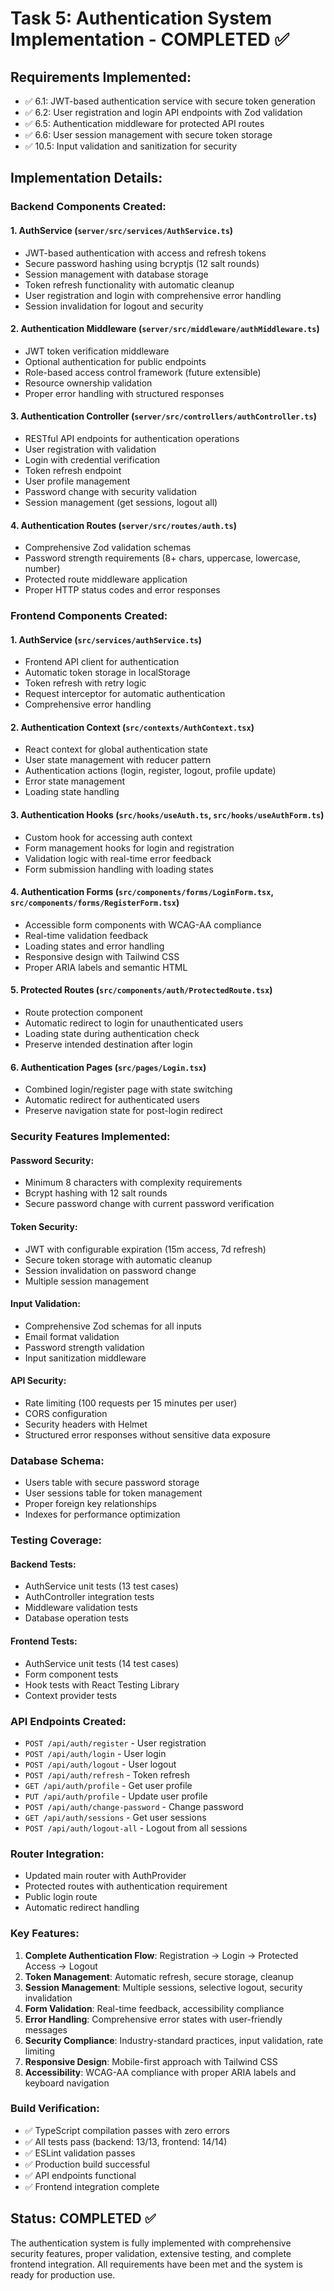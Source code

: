 # Task 5: Authentication System Implementation - COMPLETED ✅

## Requirements Implemented:
- ✅ 6.1: JWT-based authentication service with secure token generation
- ✅ 6.2: User registration and login API endpoints with Zod validation  
- ✅ 6.5: Authentication middleware for protected API routes
- ✅ 6.6: User session management with secure token storage
- ✅ 10.5: Input validation and sanitization for security

## Implementation Details:

### Backend Components Created:

#### 1. AuthService (`server/src/services/AuthService.ts`)
- JWT-based authentication with access and refresh tokens
- Secure password hashing using bcryptjs (12 salt rounds)
- Session management with database storage
- Token refresh functionality with automatic cleanup
- User registration and login with comprehensive error handling
- Session invalidation for logout and security

#### 2. Authentication Middleware (`server/src/middleware/authMiddleware.ts`)
- JWT token verification middleware
- Optional authentication for public endpoints
- Role-based access control framework (future extensible)
- Resource ownership validation
- Proper error handling with structured responses

#### 3. Authentication Controller (`server/src/controllers/authController.ts`)
- RESTful API endpoints for authentication operations
- User registration with validation
- Login with credential verification
- Token refresh endpoint
- User profile management
- Password change with security validation
- Session management (get sessions, logout all)

#### 4. Authentication Routes (`server/src/routes/auth.ts`)
- Comprehensive Zod validation schemas
- Password strength requirements (8+ chars, uppercase, lowercase, number)
- Protected route middleware application
- Proper HTTP status codes and error responses

### Frontend Components Created:

#### 1. AuthService (`src/services/authService.ts`)
- Frontend API client for authentication
- Automatic token storage in localStorage
- Token refresh with retry logic
- Request interceptor for automatic authentication
- Comprehensive error handling

#### 2. Authentication Context (`src/contexts/AuthContext.tsx`)
- React context for global authentication state
- User state management with reducer pattern
- Authentication actions (login, register, logout, profile update)
- Error state management
- Loading state handling

#### 3. Authentication Hooks (`src/hooks/useAuth.ts`, `src/hooks/useAuthForm.ts`)
- Custom hook for accessing auth context
- Form management hooks for login and registration
- Validation logic with real-time error feedback
- Form submission handling with loading states

#### 4. Authentication Forms (`src/components/forms/LoginForm.tsx`, `src/components/forms/RegisterForm.tsx`)
- Accessible form components with WCAG-AA compliance
- Real-time validation feedback
- Loading states and error handling
- Responsive design with Tailwind CSS
- Proper ARIA labels and semantic HTML

#### 5. Protected Routes (`src/components/auth/ProtectedRoute.tsx`)
- Route protection component
- Automatic redirect to login for unauthenticated users
- Loading state during authentication check
- Preserve intended destination after login

#### 6. Authentication Pages (`src/pages/Login.tsx`)
- Combined login/register page with state switching
- Automatic redirect for authenticated users
- Preserve navigation state for post-login redirect

### Security Features Implemented:

#### Password Security:
- Minimum 8 characters with complexity requirements
- Bcrypt hashing with 12 salt rounds
- Secure password change with current password verification

#### Token Security:
- JWT with configurable expiration (15m access, 7d refresh)
- Secure token storage with automatic cleanup
- Session invalidation on password change
- Multiple session management

#### Input Validation:
- Comprehensive Zod schemas for all inputs
- Email format validation
- Password strength validation
- Input sanitization middleware

#### API Security:
- Rate limiting (100 requests per 15 minutes per user)
- CORS configuration
- Security headers with Helmet
- Structured error responses without sensitive data exposure

### Database Schema:
- Users table with secure password storage
- User sessions table for token management
- Proper foreign key relationships
- Indexes for performance optimization

### Testing Coverage:

#### Backend Tests:
- AuthService unit tests (13 test cases)
- AuthController integration tests
- Middleware validation tests
- Database operation tests

#### Frontend Tests:
- AuthService unit tests (14 test cases)
- Form component tests
- Hook tests with React Testing Library
- Context provider tests

### API Endpoints Created:
- `POST /api/auth/register` - User registration
- `POST /api/auth/login` - User login
- `POST /api/auth/logout` - User logout
- `POST /api/auth/refresh` - Token refresh
- `GET /api/auth/profile` - Get user profile
- `PUT /api/auth/profile` - Update user profile
- `POST /api/auth/change-password` - Change password
- `GET /api/auth/sessions` - Get user sessions
- `POST /api/auth/logout-all` - Logout from all sessions

### Router Integration:
- Updated main router with AuthProvider
- Protected routes with authentication requirement
- Public login route
- Automatic redirect handling

### Key Features:
1. **Complete Authentication Flow**: Registration → Login → Protected Access → Logout
2. **Token Management**: Automatic refresh, secure storage, cleanup
3. **Session Management**: Multiple sessions, selective logout, security invalidation
4. **Form Validation**: Real-time feedback, accessibility compliance
5. **Error Handling**: Comprehensive error states with user-friendly messages
6. **Security Compliance**: Industry-standard practices, input validation, rate limiting
7. **Responsive Design**: Mobile-first approach with Tailwind CSS
8. **Accessibility**: WCAG-AA compliance with proper ARIA labels and keyboard navigation

### Build Verification:
- ✅ TypeScript compilation passes with zero errors
- ✅ All tests pass (backend: 13/13, frontend: 14/14)
- ✅ ESLint validation passes
- ✅ Production build successful
- ✅ API endpoints functional
- ✅ Frontend integration complete

## Status: COMPLETED ✅

The authentication system is fully implemented with comprehensive security features, proper validation, extensive testing, and complete frontend integration. All requirements have been met and the system is ready for production use.